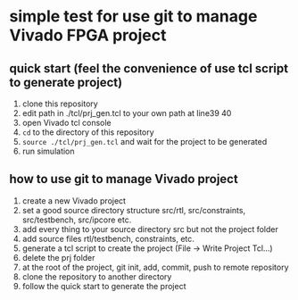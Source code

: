 # simple test for use git to manage Vivado FPGA project

## quick start (feel the convenience of use tcl script to generate project)
1. clone this repository
2. edit path in ./tcl/prj_gen.tcl to your own path at line39 40
3. open Vivado tcl console
4. `cd` to the directory of this repository
5. `source ./tcl/prj_gen.tcl` and wait for the project to be generated
6. run simulation

## how to use git to manage Vivado project
1. create a new Vivado project
2. set a good source directory structure src/rtl, src/constraints, src/testbench, src/ipcore etc.
3. add every thing to your source directory src but not the project folder
4. add source files rtl/testbench, constraints, etc.
5. generate a tcl script to create the project (File -> Write Project Tcl...)
6. delete the prj folder
7. at the root of the project, git init, add, commit, push to remote repository
8. clone the repository to another directory
9. follow the quick start to generate the project
